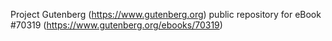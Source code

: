 Project Gutenberg (https://www.gutenberg.org) public repository for
eBook #70319 (https://www.gutenberg.org/ebooks/70319)
